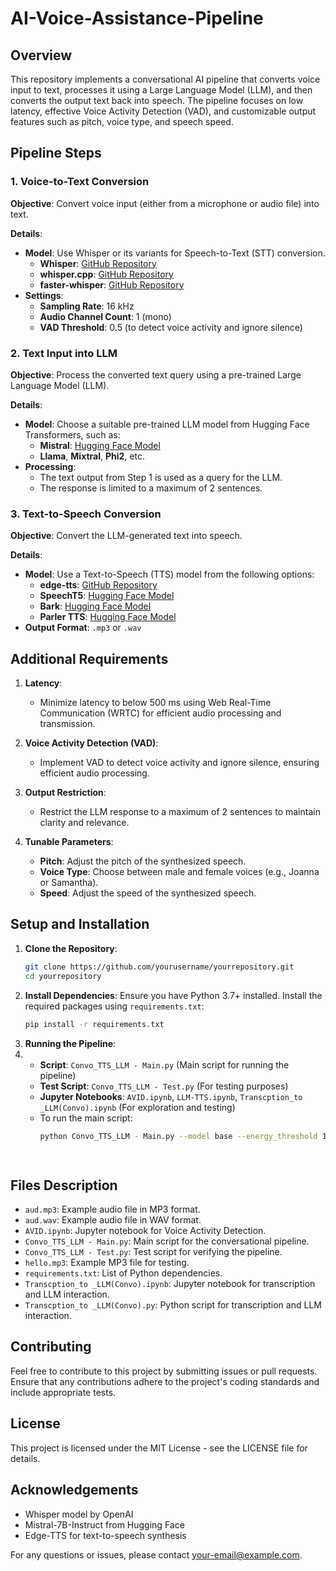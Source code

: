 # AI-Voice-Assistance-Pipeline

## Overview

This repository implements a conversational AI pipeline that converts voice input to text, processes it using a Large Language Model (LLM), and then converts the output text back into speech. The pipeline focuses on low latency, effective Voice Activity Detection (VAD), and customizable output features such as pitch, voice type, and speech speed. 

## Pipeline Steps

### 1. Voice-to-Text Conversion

**Objective**: Convert voice input (either from a microphone or audio file) into text.

**Details**:
- **Model**: Use Whisper or its variants for Speech-to-Text (STT) conversion.
  - **Whisper**: [GitHub Repository](https://github.com/openai/whisper)
  - **whisper.cpp**: [GitHub Repository](https://github.com/ggerganov/whisper.cpp)
  - **faster-whisper**: [GitHub Repository](https://github.com/SYSTRAN/faster-whisper)
- **Settings**:
  - **Sampling Rate**: 16 kHz
  - **Audio Channel Count**: 1 (mono)
  - **VAD Threshold**: 0.5 (to detect voice activity and ignore silence)

### 2. Text Input into LLM

**Objective**: Process the converted text query using a pre-trained Large Language Model (LLM).

**Details**:
- **Model**: Choose a suitable pre-trained LLM model from Hugging Face Transformers, such as:
  - **Mistral**: [Hugging Face Model](https://huggingface.co/mistralai/Mistral-7B-Instruct-v0.1)
  - **Llama**, **Mixtral**, **Phi2**, etc.
- **Processing**:
  - The text output from Step 1 is used as a query for the LLM.
  - The response is limited to a maximum of 2 sentences.

### 3. Text-to-Speech Conversion

**Objective**: Convert the LLM-generated text into speech.

**Details**:
- **Model**: Use a Text-to-Speech (TTS) model from the following options:
  - **edge-tts**: [GitHub Repository](https://github.com/rany2/edge-tts)
  - **SpeechT5**: [Hugging Face Model](https://huggingface.co/microsoft/speecht5_tts)
  - **Bark**: [Hugging Face Model](https://huggingface.co/suno/bark)
  - **Parler TTS**: [Hugging Face Model](https://huggingface.co/parler-tts/parler-tts-large-v1)
- **Output Format**: `.mp3` or `.wav`

## Additional Requirements

1. **Latency**: 
   - Minimize latency to below 500 ms using Web Real-Time Communication (WRTC) for efficient audio processing and transmission.

2. **Voice Activity Detection (VAD)**: 
   - Implement VAD to detect voice activity and ignore silence, ensuring efficient audio processing.

3. **Output Restriction**:
   - Restrict the LLM response to a maximum of 2 sentences to maintain clarity and relevance.

4. **Tunable Parameters**:
   - **Pitch**: Adjust the pitch of the synthesized speech.
   - **Voice Type**: Choose between male and female voices (e.g., Joanna or Samantha).
   - **Speed**: Adjust the speed of the synthesized speech.

## Setup and Installation

1. **Clone the Repository**:
   ```bash
   git clone https://github.com/yourusername/yourrepository.git
   cd yourrepository
2. **Install Dependencies**: Ensure you have Python 3.7+ installed. Install the required packages using `requirements.txt`:
   ```bash
   pip install -r requirements.txt
3. **Running the Pipeline**:
4.   -  **Script**: `Convo_TTS_LLM - Main.py` (Main script for running the pipeline)
     -  **Test Script**: `Convo_TTS_LLM - Test.py` (For testing purposes)
     -  **Jupyter Notebooks**: `AVID.ipynb`, `LLM-TTS.ipynb`, `Transcption_to _LLM(Convo).ipynb` (For exploration and testing)
     -  To run the main script:
        ```bash
        python Convo_TTS_LLM - Main.py --model base --energy_threshold 1000 --record_timeout 1 --phrase_timeout 1.5 --voice "en-US-EmmaNeural" --rate "+1%" --pitch "+1Hz"

  
## Files Description
  - `aud.mp3`: Example audio file in MP3 format.
  - `aud.wav`: Example audio file in WAV format.
  - `AVID.ipynb`: Jupyter notebook for Voice Activity Detection.
  - `Convo_TTS_LLM - Main.py`: Main script for the conversational pipeline.
  - `Convo_TTS_LLM - Test.py`: Test script for verifying the pipeline.
  - `hello.mp3`: Example MP3 file for testing.
  - `requirements.txt`: List of Python dependencies.
  - `Transcption_to _LLM(Convo).ipynb`: Jupyter notebook for transcription and LLM interaction.
  - `Transcption_to _LLM(Convo).py`: Python script for transcription and LLM interaction.

## Contributing
Feel free to contribute to this project by submitting issues or pull requests. Ensure that any contributions adhere to the project's coding standards and include appropriate tests.

## License
This project is licensed under the MIT License - see the LICENSE file for details.

## Acknowledgements 
  - Whisper model by OpenAI
  - Mistral-7B-Instruct from Hugging Face
  - Edge-TTS for text-to-speech synthesis

For any questions or issues, please contact your-email@example.com.

#

